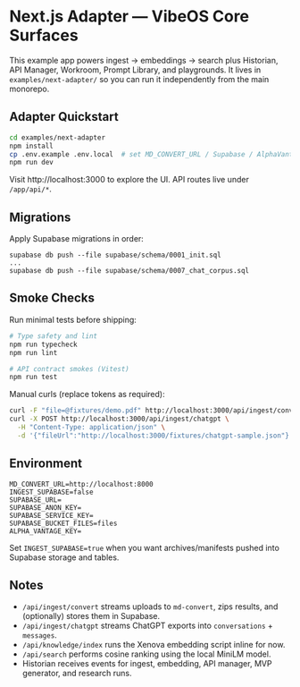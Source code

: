 # Next.js Adapter — VibeOS Core Surfaces

This example app powers ingest → embeddings → search plus Historian, API Manager, Workroom, Prompt Library, and playgrounds. It lives in `examples/next-adapter/` so you can run it independently from the main monorepo.

## Adapter Quickstart

```bash
cd examples/next-adapter
npm install
cp .env.example .env.local  # set MD_CONVERT_URL / Supabase / AlphaVantage keys as needed
npm run dev
```

Visit http://localhost:3000 to explore the UI. API routes live under `/app/api/*`.

## Migrations

Apply Supabase migrations in order:

```
supabase db push --file supabase/schema/0001_init.sql
...
supabase db push --file supabase/schema/0007_chat_corpus.sql
```

## Smoke Checks

Run minimal tests before shipping:

```bash
# Type safety and lint
npm run typecheck
npm run lint

# API contract smokes (Vitest)
npm run test
```

Manual curls (replace tokens as required):

```bash
curl -F "file=@fixtures/demo.pdf" http://localhost:3000/api/ingest/convert
curl -X POST http://localhost:3000/api/ingest/chatgpt \
  -H "Content-Type: application/json" \
  -d '{"fileUrl":"http://localhost:3000/fixtures/chatgpt-sample.json"}'
```

## Environment

```
MD_CONVERT_URL=http://localhost:8000
INGEST_SUPABASE=false
SUPABASE_URL=
SUPABASE_ANON_KEY=
SUPABASE_SERVICE_KEY=
SUPABASE_BUCKET_FILES=files
ALPHA_VANTAGE_KEY=
```

Set `INGEST_SUPABASE=true` when you want archives/manifests pushed into Supabase storage and tables.

## Notes

- `/api/ingest/convert` streams uploads to `md-convert`, zips results, and (optionally) stores them in Supabase.
- `/api/ingest/chatgpt` streams ChatGPT exports into `conversations` + `messages`.
- `/api/knowledge/index` runs the Xenova embedding script inline for now.
- `/api/search` performs cosine ranking using the local MiniLM model.
- Historian receives events for ingest, embedding, API manager, MVP generator, and research runs.
